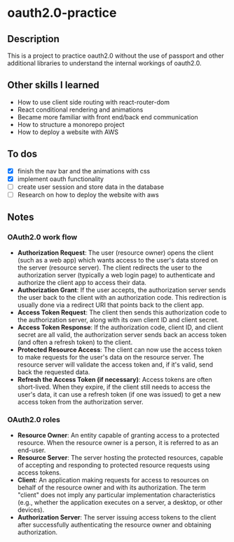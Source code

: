 # oauth2.0-practice
## Description
This is a project to practice oauth2.0 without the use of passport and other additional libraries to understand the internal workings of oauth2.0. 
## Other skills I learned
- How to use client side routing with react-router-dom
- React conditional rendering and animations
- Became more familiar with front end/back end communication
- How to structure a monorepo project
- How to deploy a website with AWS
## To dos 
- [x] finish the nav bar and the animations with css
- [x] implement oauth functionality 
- [ ] create user session and store data in the database 
- [ ] Research on how to deploy the website with aws  

## Notes
### OAuth2.0 work flow
- **Authorization Request**: The user (resource owner) opens the client (such as a web app) which wants access to the user's data stored on the server (resource server). The client redirects the user to the authorization server (typically a web login page) to authenticate and authorize the client app to access their data.
- **Authorization Grant**: If the user accepts, the authorization server sends the user back to the client with an authorization code. This redirection is usually done via a redirect URI that points back to the client app.
- **Access Token Request**: The client then sends this authorization code to the authorization server, along with its own client ID and client secret.
- **Access Token Response**: If the authorization code, client ID, and client secret are all valid, the authorization server sends back an access token (and often a refresh token) to the client.
- **Protected Resource Access**: The client can now use the access token to make requests for the user's data on the resource server. The resource server will validate the access token and, if it's valid, send back the requested data.
- **Refresh the Access Token (if necessary)**: Access tokens are often short-lived. When they expire, if the client still needs to access the user's data, it can use a refresh token (if one was issued) to get a new access token from the authorization server.
### OAuth2.0 roles
- **Resource Owner**: An entity capable of granting access to a protected resource. When the resource owner is a person, it is referred to as an end-user.
- **Resource Server**: The server hosting the protected resources, capable of accepting and responding to protected resource requests using access tokens.
- **Client**: An application making requests for access to resources on behalf of the resource owner and with its authorization. The term "client" does not imply any particular implementation characteristics (e.g., whether the application executes on a server, a desktop, or other devices).
- **Authorization Server**: The server issuing access tokens to the client after successfully authenticating the resource owner and obtaining authorization.
